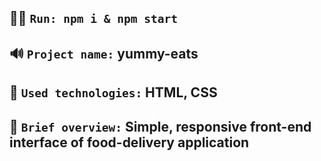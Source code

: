 ## 👨‍💻 `Run: npm i & npm start`

## 🔊 `Project name:` yummy-eats

## 🔧 `Used technologies:` HTML, CSS

## 👀 `Brief overview:` Simple, responsive front-end interface of food-delivery application
